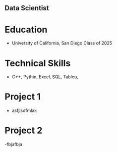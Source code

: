 ## Data Scientist

# Education
- University of California, San Diego Class of 2025

# Technical Skills
- C++, Pythin, Excel, SQL, Tableu,

# Project 1
- asfjlsdfmlak
  
# Project 2
-fbjafbja
